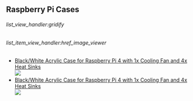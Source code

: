 ## Raspberry Pi Cases 
###### list_view_handler:gridify
###### list_item_view_handler:href_image_viewer
* [Black/White Acrylic Case for Raspberry Pi 4 with 1x Cooling Fan and 4x Heat Sinks](https://rarecomponents.com/store/black-white-acrylic-case-raspberry-pi4 "A no-frills basic case for Rpi4")  
![](./static/0-2185-400x400.jpg "")  
* [Black/White Acrylic Case for Raspberry Pi 4 with 1x Cooling Fan and 4x Heat Sinks](https://rarecomponents.com/store/black-white-acrylic-case-raspberry-pi4 "A no-frills basic case for Rpi4")  
![](./static/0-2185-400x400.jpg "")  
